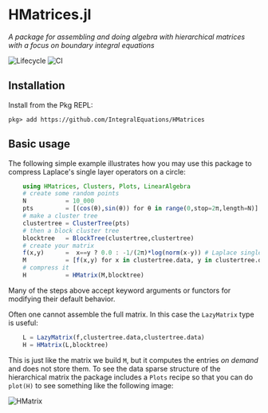 # HMatrices.jl

*A package for assembling and doing algebra with hierarchical matrices with a focus on boundary integral equations* 

![Lifecycle](https://img.shields.io/badge/lifecycle-maturing-blue.svg)
![CI](https://github.com/IntegralEquations/HMatrices/workflows/CI/badge.svg?branch=master)

## Installation
Install from the Pkg REPL:
```
pkg> add https://github.com/IntegralEquations/HMatrices
```
## Basic usage

The following simple example illustrates how you may use this package to compress Laplace's single layer operators on a circle:
```julia
    using HMatrices, Clusters, Plots, LinearAlgebra
    # create some random points
    N           = 10_000 
    pts         = [(cos(θ),sin(θ)) for θ in range(0,stop=2π,length=N)]
    # make a cluster tree
    clustertree = ClusterTree(pts)
    # then a block cluster tree
    blocktree   = BlockTree(clustertree,clustertree)
    # create your matrix
    f(x,y)      =  x==y ? 0.0 : -1/(2π)*log(norm(x-y)) # Laplace single layer kernels in 2d
    M           = [f(x,y) for x in clustertree.data, y in clustertree.data]
    # compress it
    H           = HMatrix(M,blocktree)
```
Many of the steps above accept keyword arguments or functors for modifying their default behavior.

Often one cannot assemble the full matrix. In this case the `LazyMatrix` type is useful:
```julia
    L = LazyMatrix(f,clustertree.data,clustertree.data)
    H = HMatrix(L,blocktree)
```
This is just like the matrix we build `M`, but it computes the entries *on demand* and does not store them. To see the data sparse structure of the hierarchical matrix the package includes a `Plots` recipe so that you can do `plot(H)` to see something like the following image:

![HMatrix](docs/src/figures/hmatrix.png "HMatrix")
